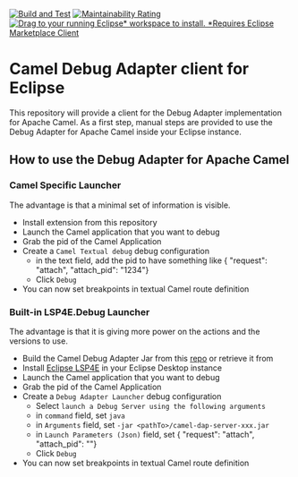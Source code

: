 [![Build and Test](https://github.com/camel-tooling/camel-dap-client-eclipse/actions/workflows/main.yml/badge.svg)](https://github.com/camel-tooling/camel-dap-client-eclipse/actions/workflows/main.yml)
[![Maintainability Rating](https://sonarcloud.io/api/project_badges/measure?project=camel-tooling_camel-dap-client-eclipse&metric=sqale_rating)](https://sonarcloud.io/summary/new_code?id=camel-tooling_camel-dap-client-eclipse)
[![Drag to your running Eclipse* workspace to install. *Requires Eclipse Marketplace Client](https://marketplace.eclipse.org/sites/all/themes/solstice/public/images/marketplace/btn-install.svg)](http://marketplace.eclipse.org/marketplace-client-intro?mpc_install=5498142 "Drag to your running Eclipse* workspace to install. *Requires Eclipse Marketplace Client")

# Camel Debug Adapter client for Eclipse

This repository will provide a client for the Debug Adapter implementation for Apache Camel. As a first step, manual steps are provided to use the Debug Adapter for Apache Camel inside your Eclipse instance.

## How to use the Debug Adapter for Apache Camel

### Camel Specific Launcher

The advantage is that a minimal set of information is visible.

- Install extension from this repository
- Launch the Camel application that you want to debug
- Grab the pid of the Camel Application
- Create a `Camel Textual debug` debug configuration
  - in the text field, add the pid to have something like { "request": "attach", "attach_pid": "1234"}
  - Click `Debug`
- You can now set breakpoints in textual Camel route definition

### Built-in LSP4E.Debug Launcher

The advantage is that it is giving more power on the actions and the versions to use.

- Build the Camel Debug Adapter Jar from this [repo](https://github.com/camel-tooling/camel-debug-adapter) or retrieve it from 
- Install [Eclipse LSP4E](https://projects.eclipse.org/projects/technology.lsp4e) in your Eclipse Desktop instance
- Launch the Camel application that you want to debug
- Grab the pid of the Camel Application
- Create a `Debug Adapter Launcher` debug configuration
  - Select `launch a Debug Server using the following arguments`
  - in `command` field, set `java`
  - in `Arguments` field, set `-jar <pathTo>/camel-dap-server-xxx.jar`
  - in `Launch Parameters (Json)` field, set { "request": "attach", "attach_pid": "<thePidOfTheCamelApplication>"}
  - Click `Debug`
- You can now set breakpoints in textual Camel route definition
